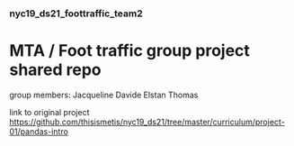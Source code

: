 ### nyc19_ds21_foottraffic_team2

# MTA / Foot traffic group project shared repo

group members:
Jacqueline
Davide
Elstan
Thomas

link to original project
https://github.com/thisismetis/nyc19_ds21/tree/master/curriculum/project-01/pandas-intro
